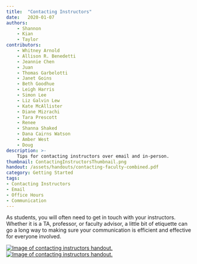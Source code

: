 ```yaml
---
title:  "Contacting Instructors"
date:   2020-01-07
authors: 
    - Shannon
    - Kian
    - Taylor
contributors:
    - Whitney Arnold 
    - Allison R. Benedetti
    - Jeannie Chen
    - Juan 
    - Thomas Garbelotti
    - Janet Goins
    - Beth Goodhue
    - Leigh Harris
    - Simon Lee
    - Liz Galvin Lew
    - Kate McAllister
    - Diane Mizrachi
    - Tara Prescott 
    - Renee 
    - Shanna Shaked
    - Dana Cairns Watson
    - Amber West
    - Doug
description: >-
    Tips for contacting instructors over email and in-person.
thumbnail: ContactingInstructorsThumbnail.png
handout: /assets/handouts/contacting-faculty-combined.pdf
category: Getting Started
tags:
- Contacting Instructors
- Email
- Office Hours
- Communication
---
```


As students, you will often need to get in touch with your instructors. Whether it is a TA, professor, or faculty advisor, a little bit of etiquette can go a long way to making sure your communication is efficient and effective for everyone involved.


<a href="{{ '/assets/handouts/contacting-faculty-combined.pdf' | prepend: site.baseurl }}" title="PDF Handout" aria-label="Handout">
<img class="img-fluid" src="{{ '/assets/images/contacting-instructors-email.jpg' | relative_url }}" alt="Image of contacting instructors handout." data-caption="Image of contacting instructors handout."></a>

<a href="{{ '/assets/handouts/contacting-faculty-combined.pdf' | prepend: site.baseurl }}" title="PDF Handout" aria-label="Handout">
<img class="img-fluid" src="{{ '/assets/images/contacting-instructors-in-person.jpg' | relative_url }}" alt="Image of contacting instructors handout." data-caption="Image of contacting instructors handout."></a>